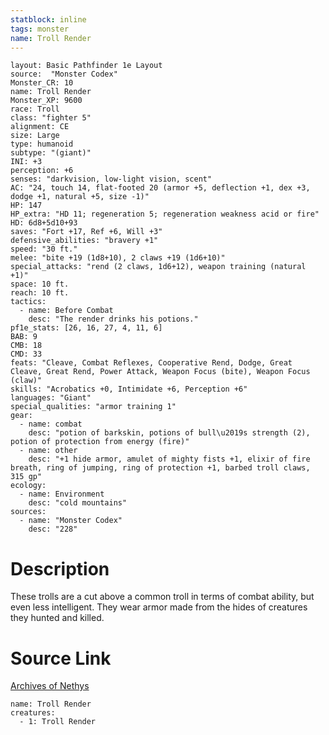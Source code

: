 ```yaml
---
statblock: inline
tags: monster
name: Troll Render
---
```

```statblock
layout: Basic Pathfinder 1e Layout
source:  "Monster Codex"
Monster_CR: 10
name: Troll Render
Monster_XP: 9600
race: Troll
class: "fighter 5"
alignment: CE
size: Large
type: humanoid
subtype: "(giant)"
INI: +3
perception: +6
senses: "darkvision, low-light vision, scent"
AC: "24, touch 14, flat-footed 20 (armor +5, deflection +1, dex +3, dodge +1, natural +5, size -1)"
HP: 147
HP_extra: "HD 11; regeneration 5; regeneration weakness acid or fire"
HD: 6d8+5d10+93
saves: "Fort +17, Ref +6, Will +3"
defensive_abilities: "bravery +1"
speed: "30 ft."
melee: "bite +19 (1d8+10), 2 claws +19 (1d6+10)"
special_attacks: "rend (2 claws, 1d6+12), weapon training (natural +1)"
space: 10 ft.
reach: 10 ft.
tactics:
  - name: Before Combat
    desc: "The render drinks his potions."
pf1e_stats: [26, 16, 27, 4, 11, 6]
BAB: 9
CMB: 18
CMD: 33
feats: "Cleave, Combat Reflexes, Cooperative Rend, Dodge, Great Cleave, Great Rend, Power Attack, Weapon Focus (bite), Weapon Focus (claw)"
skills: "Acrobatics +0, Intimidate +6, Perception +6"
languages: "Giant"
special_qualities: "armor training 1"
gear:
  - name: combat
    desc: "potion of barkskin, potions of bull\u2019s strength (2), potion of protection from energy (fire)"
  - name: other
    desc: "+1 hide armor, amulet of mighty fists +1, elixir of fire breath, ring of jumping, ring of protection +1, barbed troll claws, 315 gp"
ecology:
  - name: Environment
    desc: "cold mountains"
sources:
  - name: "Monster Codex"
    desc: "228"
```
# Description
These trolls are a cut above a common troll in terms of combat ability, but even less intelligent. They wear armor made from the hides of creatures they hunted and killed.
# Source Link
[Archives of Nethys](https://aonprd.com/MonsterDisplay.aspx?ItemName=Troll%20Render)
```encounter-table
name: Troll Render
creatures:
  - 1: Troll Render
```
